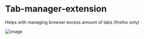 # Tab-manager-extension
Helps with managing browser excess amount of tabs (firefox only)

![image](https://github.com/pulkit-jasti/Tab-manager-extension/assets/31801730/3e403837-11d6-4337-8bba-980ccf132cde)
